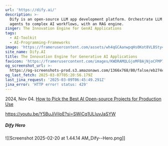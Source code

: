 ```yaml
---
url: 'https://dify.ai/'
description: >-
  Dify is an open-source LLM app development platform. Orchestrate LLM apps from
  agents to complex AI workflows, with an RAG engine.
zinger: The Innovation Engine for GenAI Applications
tags:
  - AI-Toolkit
  - AI-Programming-Frameworks
image: 'https://framerusercontent.com/assets/wh4qGCAanwpqHs0Kot8VLBSty4.png'
site_name: Dify.AI
title: The Innovation Engine for Generative AI Applications
favicon: 'https://framerusercontent.com/images/KWDRAMQLGjoMFBAjNjoCFMP7XI.png'
og_screenshot_url: >-
  https://og-screenshots-prod.s3.amazonaws.com/1366x768/80/false/eb274cb892747ac14f78de65eeac7dc2009c4cd83c0ba16e2dc7ca292f8e6490.jpeg
og_last_fetch: 2025-03-07T05:20:56.179Z
last_jina_request: '2025-03-09T06:45:49.291Z'
jina_error: 'HTTP error! status: 429'
---
```

2024, Nov 04. [How to Pick the Best AI Open-source Projects for Production Use](https://youtu.be/wVXojxS_hak?si=VRBRN-O_QjGR0rcA)

https://youtu.be/Y5BuJjViloE?si=SWiCq1ULluvJaSYW

##### Dify Hero
![[Screenshot 2025-02-20 at 1.44.14 AM_Dify--Hero.png]]
